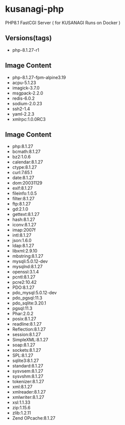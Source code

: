 # kusanagi-php
PHP8.1 FastCGI Server ( for KUSANAGI Runs on Docker )

## Versions(tags)
- php-8.1.27-r1

## Image Content
- php-8.1.27-fpm-alpine3.19
- acpu-5.1.23
- imagick-3.7.0
- msgpack-2.2.0
- redis-6.0.2
- sodium-2.0.23
- ssh2-1.4
- yaml-2.2.3
- xmlrpc:1.0.0RC3

## Image Content
- php:8.1.27
- bcmath:8.1.27
- bz2:1.0.6
- calendar:8.1.27
- ctype:8.1.27
- curl:7.65.1
- date:8.1.27
- dom:20031129
- exif:8.1.27
- fileinfo:1.0.5
- filter:8.1.27
- ftp:8.1.27
- gd:2.1.0
- gettext:8.1.27
- hash:8.1.27
- iconv:8.1.27
- imap:2007f
- intl:8.1.27
- json:1.6.0
- ldap:8.1.27
- libxml:2.9.10
- mbstring:8.1.27
- mysqli:5.0.12-dev
- mysqlnd:8.1.27
- openssl:3.1.4
- pcntl:8.1.27
- pcre2:10.42
- PDO:8.1.27
- pdo_mysql:5.0.12-dev
- pdo_pgsql:11.3
- pdo_sqlite:3.20.1
- pgsql:11.3
- Phar:2.0.2
- posix:8.1.27
- readline:8.1.27
- Reflection:8.1.27
- session:8.1.27
- SimpleXML:8.1.27
- soap:8.1.27
- sockets:8.1.27
- SPL:8.1.27
- sqlite3:8.1.27
- standard:8.1.27
- sysvsem:8.1.27
- sysvshm:8.1.27
- tokenizer:8.1.27
- xml:8.1.27
- xmlreader:8.1.27
- xmlwriter:8.1.27
- xsl:1.1.33
- zip:1.15.6
- zlib:1.2.11
- Zend OPcache:8.1.27

